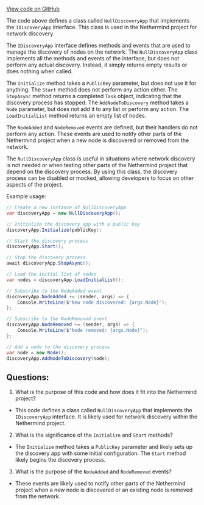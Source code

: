 [View code on GitHub](https://github.com/NethermindEth/nethermind/src/Nethermind/Nethermind.Network.Discovery/NullDiscoveryApp.cs)

The code above defines a class called `NullDiscoveryApp` that implements the `IDiscoveryApp` interface. This class is used in the Nethermind project for network discovery. 

The `IDiscoveryApp` interface defines methods and events that are used to manage the discovery of nodes on the network. The `NullDiscoveryApp` class implements all the methods and events of the interface, but does not perform any actual discovery. Instead, it simply returns empty results or does nothing when called.

The `Initialize` method takes a `PublicKey` parameter, but does not use it for anything. The `Start` method does not perform any action either. The `StopAsync` method returns a completed `Task` object, indicating that the discovery process has stopped. The `AddNodeToDiscovery` method takes a `Node` parameter, but does not add it to any list or perform any action. The `LoadInitialList` method returns an empty list of nodes.

The `NodeAdded` and `NodeRemoved` events are defined, but their handlers do not perform any action. These events are used to notify other parts of the Nethermind project when a new node is discovered or removed from the network.

The `NullDiscoveryApp` class is useful in situations where network discovery is not needed or when testing other parts of the Nethermind project that depend on the discovery process. By using this class, the discovery process can be disabled or mocked, allowing developers to focus on other aspects of the project.

Example usage:

```csharp
// Create a new instance of NullDiscoveryApp
var discoveryApp = new NullDiscoveryApp();

// Initialize the discovery app with a public key
discoveryApp.Initialize(publicKey);

// Start the discovery process
discoveryApp.Start();

// Stop the discovery process
await discoveryApp.StopAsync();

// Load the initial list of nodes
var nodes = discoveryApp.LoadInitialList();

// Subscribe to the NodeAdded event
discoveryApp.NodeAdded += (sender, args) => {
    Console.WriteLine($"New node discovered: {args.Node}");
};

// Subscribe to the NodeRemoved event
discoveryApp.NodeRemoved += (sender, args) => {
    Console.WriteLine($"Node removed: {args.Node}");
};

// Add a node to the discovery process
var node = new Node();
discoveryApp.AddNodeToDiscovery(node);
```
## Questions: 
 1. What is the purpose of this code and how does it fit into the Nethermind project?
- This code defines a class called `NullDiscoveryApp` that implements the `IDiscoveryApp` interface. It is likely used for network discovery within the Nethermind project.

2. What is the significance of the `Initialize` and `Start` methods?
- The `Initialize` method takes a `PublicKey` parameter and likely sets up the discovery app with some initial configuration. The `Start` method likely begins the discovery process.

3. What is the purpose of the `NodeAdded` and `NodeRemoved` events?
- These events are likely used to notify other parts of the Nethermind project when a new node is discovered or an existing node is removed from the network.